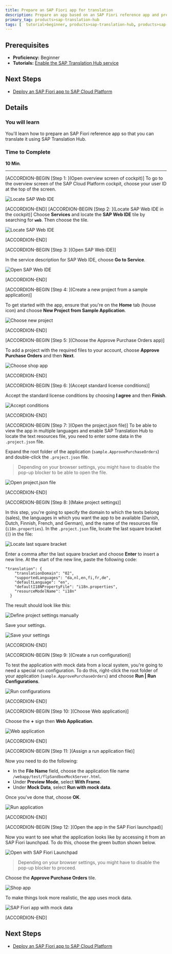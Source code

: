 ```yaml
---
title: Prepare an SAP Fiori app for translation
description: Prepare an app based on an SAP Fiori reference app and prepare it for translation with SAP Translation Hub.
primary_tag: products>sap-translation-hub
tags: [  tutorial>beginner, products>sap-translation-hub, products>sap-cloud-platform, topic>sapui5 ]
---
```


## Prerequisites  
 - **Proficiency:** Beginner
 - **Tutorials:** [Enable the SAP Translation Hub service](https://www.sap.com/developer/tutorials/sth-enable.html)

## Next Steps
- [Deploy an SAP Fiori app to SAP Cloud Platform](https://www.sap.com/developer/tutorials/sth-deploy-fiori-app.html)

## Details
### You will learn  
You'll learn how to prepare an SAP Fiori reference app so that you can translate it using SAP Translation Hub.

### Time to Complete
**10 Min**.

---
[ACCORDION-BEGIN [Step 1: ](Open overview screen of cockpit)]
To go to the overview screen of the SAP Cloud Platform cockpit, choose your user ID at the top of the screen.

![Locate SAP Web IDE](sth-prep-open-service-catalog.png)


[ACCORDION-END]
[ACCORDION-BEGIN [Step 2: ](Locate SAP Web IDE in the cockpit)]
Choose **Services** and locate the **SAP Web IDE** tile by searching for **`web`**. Then choose the tile.

![Locate SAP Web IDE](sth-prep-locate-IDE.png)


[ACCORDION-END]

[ACCORDION-BEGIN [Step 3: ](Open SAP Web IDE)]

In the service description for SAP Web IDE, choose **Go to Service**.

![Open SAP Web IDE](sth-prep-open-IDE.png)


[ACCORDION-END]

[ACCORDION-BEGIN [Step 4: ](Create a new project from a sample application)]

To get started with the app, ensure that you're on the **Home** tab (house icon) and choose **New Project from Sample Application**.

![Choose new project](sth-prep-new-proj.png)


[ACCORDION-END]

[ACCORDION-BEGIN [Step 5: ](Choose the Approve Purchase Orders app)]

To add a project with the required files to your account, choose **Approve Purchase Orders** and then **Next**.

![Choose shop app](sth-prep-choose-Approve-Purchase-order.png)


[ACCORDION-END]

[ACCORDION-BEGIN [Step 6: ](Accept standard license conditions)]

Accept the standard license conditions by choosing **I agree** and then **Finish**.

![Accept conditions](sth-prep-accept-condits.png)


[ACCORDION-END]

[ACCORDION-BEGIN [Step 7: ](Open the project.json file)]
To be able to view the app in multiple languages and enable SAP Translation Hub to locate the text resources file, you need to enter some data in the `.project.json` file.

Expand the root folder of the application (`sample.ApprovePurchaseOrders`) and double-click the `.project.json` file.
> Depending on your browser settings, you might have to disable the pop-up blocker to be able to open the file.

![Open project.json file](sth-prep-project-json.png)

[ACCORDION-END]

[ACCORDION-BEGIN [Step 8: ](Make project settings)]

In this step, you're going to specify the domain to which the texts belong (sales), the languages in which you want the app to be available (Danish, Dutch, Finnish, French, and German), and the name of the resources file (`i18n.properties`).
In the `.project.json` file, locate the last square bracket (`]`) in the file:

![Locate last square bracket](sth-prep-project-settings-start.png)

Enter a comma after the last square bracket and choose **Enter** to insert a new line.
At the start of the new line, paste the following code:

```
"translation": {
    "translationDomain": "02",
    "supportedLanguages": "da,nl,en,fi,fr,de",
    "defaultLanguage": "en",
    "defaultI18NPropertyFile": "i18n.properties",
    "resourceModelName": "i18n"
  }
```
The result should look like this:

![Define project settings manually](sth-prep-manual-project-settings.png)

Save your settings.

![Save your settings](sth-save.png)

[ACCORDION-END]

[ACCORDION-BEGIN [Step 9: ](Create a run configuration)]

To test the application with mock data from a local system, you're going to need a special run configuration. To do this, right-click the root folder of your application (`sample.ApprovePurchaseOrders`) and choose **Run | Run Configurations**.

![Run configurations](sth-prep-run-configs.png)


[ACCORDION-END]

[ACCORDION-BEGIN [Step 10: ](Choose Web application)]

Choose the **+** sign then **Web Application**.

![Web application](sth-prep-web-application.png)


[ACCORDION-END]

[ACCORDION-BEGIN [Step 11: ](Assign a run application file)]

Now you need to do the following:

- In the **File Name** field, choose the application file name `/webapp/test/flpSandboxMockServer.html`.
- Under **Preview Mode**, select **With Frame**.
- Under **Mock Data**, select **Run with mock data**.

Once you've done that, choose **OK**.

![Run application](sth-prep-run-application.png)


[ACCORDION-END]

[ACCORDION-BEGIN [Step 12: ](Open the app in the SAP Fiori launchpad)]

Now you want to see what the application looks like by accessing it from an SAP Fiori launchpad. To do this, choose the green button shown below.

![Open with SAP Fiori Launchpad](sth-prep-run-Fiori-LP.png)
> Depending on your browser settings, you might have to disable the pop-up blocker to proceed.

Choose the **Approve Purchase Orders** tile.

![Shop app](sth-prep-Fiori-LP-products.png)

To make things look more realistic, the app uses mock data.

![SAP Fiori app with mock data](sth-prep-mock-data.png)

[ACCORDION-END]


## Next Steps
- [Deploy an SAP Fiori app to SAP Cloud Platform](https://www.sap.com/developer/tutorials/sth-deploy-fiori-app.html)
